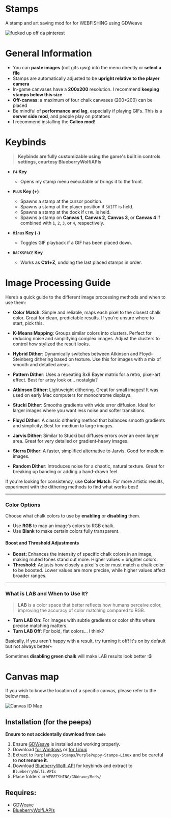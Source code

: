 # Stamps
A stamp and art saving mod for for WEBFISHING using GDWeave

<p align="left">
  <img src="https://raw.githubusercontent.com/unpaid-intern/StampMod/main/README.png" alt="fucked up off da pinterest"/>
</p>



# General Information
- You can **paste images** (not gifs qwq) into the menu directly or **select a file**
- Stamps are automatically adjusted to be **upright relative to the player camera**
- In-game canvases have a **200x200** resolution. I recommend **keeping stamps below this size**
- **Off-canvas**: a maximum of four chalk canvases (200*200) can be placed
- Be mindful of **performance and lag**, especially if playing GIFs. This is a **server side mod**, and people play on potatoes
- I recommend installing the **Calico mod**!


# Keybinds
> **Keybinds are fully customizable using the game's built in controls settings, courtesy BlueberryWolfiAPIs**

- **`F4` Key**  
  - Opens my stamp menu executable or brings it to the front.

- **`PLUS` Key (+)**  
  - Spawns a stamp at the cursor position.
  - Spawns a stamp at the player position if `SHIFT` is held.
  - Spawns a stamp at the dock if `CTRL` is held.
  - Spawns a stamp on **Canvas 1**, **Canvas 2**, **Canvas 3**, or **Canvas 4** if combined with `1`, `2`, `3`, or `4`, respectively.

- **`Minus` Key (-)**  
  - Toggles GIF playback if a GIF has been placed down.

- **`BACKSPACE` Key**  
  - Works as **Ctrl+Z**, undoing the last placed stamps in order.




# Image Processing Guide

Here’s a quick guide to the different image processing methods and when to use them:

- **Color Match**: Simple and reliable, maps each pixel to the closest chalk color. Great for clean, predictable results. If you're unsure where to start, pick this.

- **K-Means Mapping**: Groups similar colors into clusters. Perfect for reducing noise and simplifying complex images. Adjust the clusters to control how stylized the result looks.

- **Hybrid Dither**: Dynamically switches between Atkinson and Floyd-Steinberg dithering based on texture. Use this for images with a mix of smooth and detailed areas.

- **Pattern Dither**: Uses a repeating 8x8 Bayer matrix for a retro, pixel-art effect. Best for artsy look or... nostalgia?

- **Atkinson Dither**: Lightweight dithering. Great for small images! It was used on early Mac computers for monochrome displays.

- **Stucki Dither**: Smooths gradients with wide error diffusion. Ideal for larger images where you want less noise and softer transitions.

- **Floyd Dither**: A classic dithering method that balances smooth gradients and simplicity. Best for medium to large images.

- **Jarvis Dither**: Similar to Stucki but diffuses errors over an even larger area. Great for very detailed or gradient-heavy images.

- **Sierra Dither**: A faster, simplified alternative to Jarvis. Good for medium images.

- **Random Dither**: Introduces noise for a chaotic, natural texture. Great for breaking up banding or adding a hand-drawn feel.

If you're looking for consistency, use **Color Match**. For more artistic results, experiment with the dithering methods to find what works best!

---

### **Color Options**

Choose what chalk colors to use by **enabling** or **disabling** them.

- Use **RGB** to map an image’s colors to RGB chalk.  
- Use **Blank** to make certain colors fully transparent.

#### **Boost and Threshold Adjustments**
- **Boost:** Enhances the intensity of specific chalk colors in an image, making muted tones stand out more. Higher values = brighter colors.  
- **Threshold:** Adjusts how closely a pixel's color must match a chalk color to be boosted. Lower values are more precise, while higher values affect broader ranges.

---

### **What is LAB and When to Use It?**

>**LAB** is a color space that better reflects how humans perceive color, improving the accuracy of color matching compared to RGB.

- **Turn LAB On**: For images with subtle gradients or color shifts where precise matching matters.  
- **Turn LAB Off**: For bold, flat colors... I think?

Basically, if you aren't happy with a result, try turning it off! It's on by default but not always better~

Sometimes **disabling green chalk** will make LAB results look better **:3**




# Canvas map
If you wish to know the location of a specific canvas, please refer to the below map.
<p align="left">
  <img src="https://github.com/unpaid-intern/StampMod/blob/main/MAP.png?raw=true" alt="Canvas ID Map"/>
</p>



## Installation (for the peeps)
**Ensure to not accidentally download from `Code`**
1. Ensure [GDWeave](https://github.com/NotNite/GDWeave) is installed and working properly.
2. Download [for Windows](https://github.com/unpaid-intern/StampMod/releases/download/PurplePuppy-Stamps/PurplePuppy-Stamps.zip) or [for Linux](https://github.com/unpaid-intern/StampMod/releases/download/PurplePuppy-Stamps/PurplePuppy-Stamps-Linux.zip)
3. Extract to `PurplePuppy-Stamps`/`PurplePuppy-Stamps-Linux` and be careful to **not rename it**.
4. Download [BlueberryWolfi.API](https://github.com/BlueberryWolf/APIs/releases/latest/download/BlueberryWolfi.APIs.zip) for keybinds and extract to `BlueberryWolfi.APIs`
5. Place folders in `WEBFISHING/GDWeave/Mods/`

## Requires:
- [GDWeave](https://github.com/NotNite/GDWeave/tree/main)
- [BlueberryWolfi.APIs](https://github.com/BlueberryWolf/APIs)
